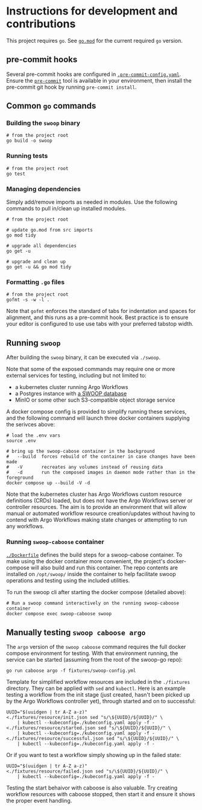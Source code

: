 # Instructions for development and contributions

This project requires `go`. See [`go.mod`](go.mod) for the current required
`go` version.

## pre-commit hooks

Several pre-commit hooks are configured in
[`.pre-commit-config.yaml`](.pre-commit-config.yaml).  Ensure the
[`pre-commit`](https://pre-commit.com/) tool is available in your environment,
then install the pre-commit git hook by running `pre-commit install`.

## Common `go` commands

### Building the `swoop` binary

```shell
# from the project root
go build -o swoop
```

### Running tests

```shell
# from the project root
go test
```

### Managing dependencies

Simply add/remove imports as needed in modules.  Use the following commands to
pull in/clean up installed modules.

```shell
# from the project root

# update go.mod from src imports
go mod tidy

# upgrade all dependencies
go get -u

# upgrade and clean up
go get -u && go mod tidy
```

### Formatting `.go` files

```shell
# from the project root
gofmt -s -w -l .
```

Note that `gofmt` enforces the standard of tabs for indentation and spaces for
alignment, and this runs as a pre-commit hook. Best practice is to ensure your
editor is configured to use use tabs with your preferred tabstop width.

## Running `swoop`

After building the `swoop` binary, it can be executed via `./swoop`.

Note that some of the exposed commands may require one or more external
services for testing, including but not limited to:

* a kubernetes cluster running Argo Workflows
* a Postgres instance with [a SWOOP database](https://github.com/Element84/swoop-db)
* MinIO or some other such S3-compatible object storage service

A docker compose config is provided to simplify running these services, and the
following command will launch three docker containers supplying the serivces
above:

```shell
# load the .env vars
source .env

# bring up the swoop-cabose container in the background
#   --build  forces rebuild of the container in case changes have been made
#   -V       recreates any volumes instead of reusing data
#   -d       run the composed images in daemon mode rather than in the foreground
docker compose up --build -V -d

```

Note that the kubernetes cluster has Argo Workflows custom resource definitions
(CRDs) loaded, but does not have the Argo Workflows server or controller
resources. The aim is to provide an environment that will allow manual or
automated workflow resource creation/updates without having to contend with
Argo Workflows making state changes or attempting to run any workflows.

### Running `swoop-caboose` container

[`./Dockerfile`](./Dockerfile) defines the build steps for a swoop-cabose
container.  To make using the docker container more convenient, the project's
docker-compose will also build and run this container. The repo contents are
installed on `/opt/swoop/` inside the container to help facilitate swoop
operations and testing using the included utilities.

To run the swoop cli after starting the docker compose (detailed above):

```shell
# Run a swoop command interactively on the running swoop-caboose container
docker compose exec swoop-caboose swoop
```

## Manually testing `swoop caboose argo`

The `argo` version of the `swoop caboose` command requires the full docker
compose environment for testing. With that environment running, the service can
be started (assuming from the root of the swoop-go repo):

```shell
go run caboose argo -f fixtures/swoop-config.yml
```

Template for simplified workflow resources are included in the `./fixtures`
directory. They can be applied with `sed` and `kubectl`. Here is an example
testing a workflow from the init stage (just created, hasn't been picked up by
the Argo Workflows controller yet), through started and on to successful:

```shell
UUID="$(uuidgen | tr A-Z a-z)"
<./fixtures/resource/init.json sed "s/\${UUID}/${UUID}/" \
    | kubectl --kubeconfig=./kubeconfig.yaml apply -f -
<./fixtures/resource/started.json sed "s/\${UUID}/${UUID}/" \
    | kubectl --kubeconfig=./kubeconfig.yaml apply -f -
<./fixtures/resource/successful.json sed "s/\${UUID}/${UUID}/" \
    | kubectl --kubeconfig=./kubeconfig.yaml apply -f -
```

Or if you want to test a workflow simply showing up in the failed state:

```shell
UUID="$(uuidgen | tr A-Z a-z)"
<./fixtures/resource/failed.json sed "s/\${UUID}/${UUID}/" \
    | kubectl --kubeconfig=./kubeconfig.yaml apply -f -
```

Testing the start behaivor with caboose is also valuable. Try creating workflow
resources with caboose stopped, then start it and ensure it shows the proper
event handling.
